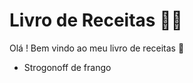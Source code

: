 # Livro de Receitas :man_cook:



Olá ! Bem vindo ao meu livro de receitas  :wave:

- Strogonoff de frango

  



